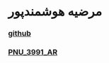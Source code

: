 # مرضیه هوشمندپور

### [github](https://github.com/MarziehHoushmandpour)

### [PNU_3991_AR](https://github.com/MarziehHoushmandpour/PNU_3991)
